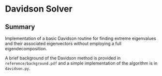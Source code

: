 # Davidson Solver

## Summary
Implementation of a basic Davidson routine for finding extreme eigenvalues and their associated eigenvectors without employing a full eigendecomposition. 

A brief background of the Davidson method is provided in `reference/background.pdf` and a simple implementation of the algorithm is in `davidson.py`.
